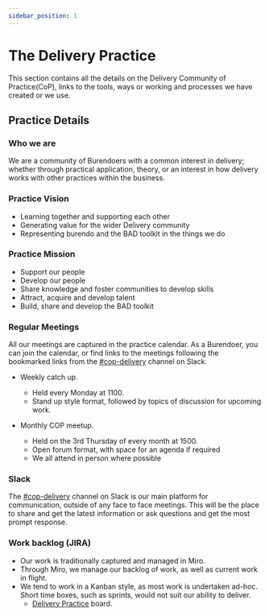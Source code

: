 ```yaml
---
sidebar_position: 1
---
```

# The Delivery Practice

This section contains all the details on the Delivery Community of Practice(CoP), links to the tools, ways or working and processes we have created or we use.

## Practice Details

### Who we are  

We are a community of Burendoers with a common interest in delivery; whether through practical application, theory, or an interest in how delivery works with other practices within the business.

### Practice Vision

- Learning together and supporting each other
- Generating value for the wider Delivery community
- Representing burendo and the BAD toolkit in the things we do

### Practice Mission

- Support our people
- Develop our people
- Share knowledge and foster communities to develop skills
- Attract, acquire and develop talent
- Build, share and develop the BAD toolkit

### Regular Meetings  

All our meetings are captured in the practice calendar. As a Burendoer, you can join the calendar, or find links to the meetings following the bookmarked links from the [#cop-delivery](https://burendo.slack.com/archives/G01KA0CDLJW) channel on Slack.

- Weekly catch up.
  - Held every Monday at 1100.
  - Stand up style format, followed by topics of discussion for upcoming work.

- Monthly COP meetup.
  - Held on the 3rd Thursday of every month at 1500.
  - Open forum format, with space for an agenda if required
  - We all attend in person where possible


### Slack

The [#cop-delivery](https://burendo.slack.com/archives/G01KA0CDLJW) channel on Slack is our main platform for communication, outside of any face to face meetings.  This will be the place to share and get the latest information or ask questions and get the most prompt response.

### Work backlog (JIRA)  

- Our work is traditionally captured and managed in Miro.  
- Through Miro, we manage our backlog of work, as well as current work in flight.  
- We tend to work in a Kanban style, as most work is undertaken ad-hoc.  Short time boxes, such as sprints, would not suit our ability to deliver.
  - [Delivery Practice](https://miro.com/app/board/uXjVOltHH0c=/) board.
